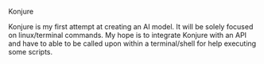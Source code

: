 Konjure

Konjure is my first attempt at creating an AI model. It will be solely focused on linux/terminal commands.
My hope is to integrate Konjure with an API and have to able to be called upon within a terminal/shell for help executing some scripts.
